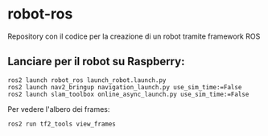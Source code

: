 # robot-ros
Repository con il codice per la creazione di un robot tramite framework ROS

## Lanciare per il robot su Raspberry:

```console
ros2 launch robot_ros launch_robot.launch.py
ros2 launch nav2_bringup navigation_launch.py use_sim_time:=False
ros2 launch slam_toolbox online_async_launch.py use_sim_time:=False
```

Per vedere l'albero dei frames:

```console
ros2 run tf2_tools view_frames
```